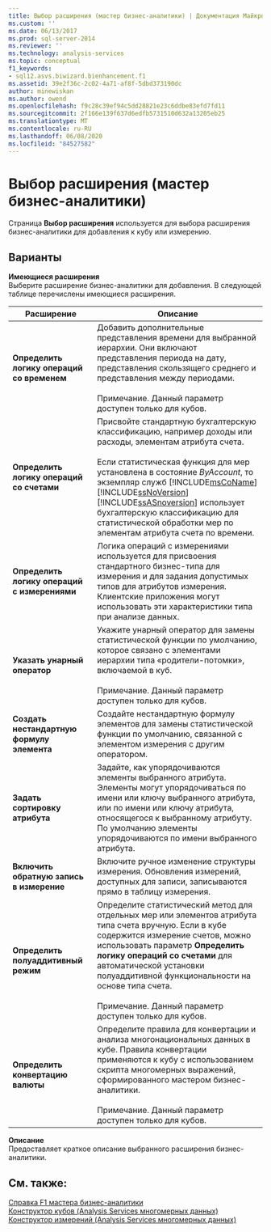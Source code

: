 ```yaml
---
title: Выбор расширения (мастер бизнес-аналитики) | Документация Майкрософт
ms.custom: ''
ms.date: 06/13/2017
ms.prod: sql-server-2014
ms.reviewer: ''
ms.technology: analysis-services
ms.topic: conceptual
f1_keywords:
- sql12.asvs.biwizard.bienhancement.f1
ms.assetid: 39e2f36c-2c02-4a71-af8f-5dbd373190dc
author: minewiskan
ms.author: owend
ms.openlocfilehash: f9c28c39ef94c5dd28821e23c6ddbe83efd7fd11
ms.sourcegitcommit: 2f166e139f637d6edfb5731510d632a13205eb25
ms.translationtype: MT
ms.contentlocale: ru-RU
ms.lasthandoff: 06/08/2020
ms.locfileid: "84527582"
---
```

# <a name="choose-enhancement-business-intelligence-wizard"></a>Выбор расширения (мастер бизнес-аналитики)
  Страница **Выбор расширения** используется для выбора расширения бизнес-аналитики для добавления к кубу или измерению.  
  
## <a name="options"></a>Варианты  
 **Имеющиеся расширения**  
 Выберите расширение бизнес-аналитики для добавления. В следующей таблице перечислены имеющиеся расширения.  
  
|Расширение|Описание|  
|-----------------|-----------------|  
|**Определить логику операций со временем**|Добавить дополнительные представления времени для выбранной иерархии. Они включают представления периода на дату, представления скользящего среднего и представления между периодами.<br /><br /> Примечание. Данный параметр доступен только для кубов.|  
|**Определить логику операций со счетами**|Присвойте стандартную бухгалтерскую классификацию, например доходы или расходы, элементам атрибута счета.<br /><br /> Если статистическая функция для мер установлена в состояние *ByAccount*, то экземпляр служб [!INCLUDE[msCoName](../includes/msconame-md.md)] [!INCLUDE[ssNoVersion](../includes/ssnoversion-md.md)] [!INCLUDE[ssASnoversion](../includes/ssasnoversion-md.md)] использует бухгалтерскую классификацию для статистической обработки мер по элементам атрибута счета по времени.|  
|**Определить логику операций с измерениями**|Логика операций с измерениями используется для присвоения стандартного бизнес-типа для измерения и для задания допустимых типов для атрибутов измерения. Клиентские приложения могут использовать эти характеристики типа при анализе данных.|  
|**Указать унарный оператор**|Укажите унарный оператор для замены статистической функции по умолчанию, которое связано с элементами иерархии типа «родители-потомки», включаемой в куб.<br /><br /> Примечание. Данный параметр доступен только для кубов.|  
|**Создать нестандартную формулу элемента**|Создайте нестандартную формулу элементов для замены статистической функции по умолчанию, связанной с элементом измерения с другим оператором.|  
|**Задать сортировку атрибута**|Задайте, как упорядочиваются элементы выбранного атрибута. Элементы могут упорядочиваться по имени или ключу выбранного атрибута, или по имени или ключу атрибута, относящегося к выбранному атрибуту. По умолчанию элементы упорядочиваются по имени выбранного атрибута.|  
|**Включить обратную запись в измерение**|Включите ручное изменение структуры измерения. Обновления измерений, доступных для записи, записываются прямо в таблицу измерения.|  
|**Определить полуаддитивный режим**|Определите статистический метод для отдельных мер или элементов атрибута типа счета вручную. Если в кубе содержится измерение счетов, можно использовать параметр **Определить логику операций со счетами** для автоматической установки полуаддитивной функциональности на основе типа счета.<br /><br /> Примечание. Данный параметр доступен только для кубов.|  
|**Определить конвертацию валюты**|Определите правила для конвертации и анализа многонациональных данных в кубе. Правила конвертации применяются к кубу с использованием скрипта многомерных выражений, сформированного мастером бизнес-аналитики.<br /><br /> Примечание. Данный параметр доступен только для кубов.|  
  
 **Описание**  
 Предоставляет краткое описание выбранного расширения бизнес-аналитики.  
  
## <a name="see-also"></a>См. также:  
 [Справка F1 мастера бизнес-аналитики](business-intelligence-wizard-f1-help.md)   
 [Конструктор кубов &#40;Analysis Services многомерных данных&#41;](cube-designer-analysis-services-multidimensional-data.md)   
 [Конструктор измерений &#40;Analysis Services многомерных данных&#41;](dimension-designer-analysis-services-multidimensional-data.md)  
  
  
